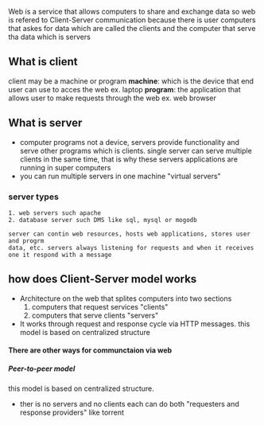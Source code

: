 Web is a service that allows computers to share and exchange data so web is refered to Client-Server communication  because there is user computers that askes for data which are called the clients and the computer that serve tha data which is servers 
## What is client 
client may be a machine or program 
	**machine**: which is the device that end user can use to acces the web ex. laptop
	**program**: the application that allows user to make requests through the web ex. web browser
## What is server 
+ computer programs not a device, servers provide functionality and serve other programs which is clients. single server can serve multiple clients in the same time, that is why these servers applications are running in super computers 
+ you can run multiple servers in one machine "virtual servers" 
### server types 
	1. web servers such apache 
	2. database server such DMS like sql, mysql or mogodb

```
server can contin web resources, hosts web applications, stores user and progrm 
data, etc. servers always listening for requests and when it receives one it respond with a message
```  

## how does Client-Server model works 

- Architecture on the web that splites computers into two sections 
	1. computers that request services "clients" 
	2. computers that serve clients "servers"
- It works through request and response cycle via HTTP messages. this model is based on centralized structure 

#### There are other ways for communctaion via web 
##### **Peer-to-peer model** 
this model is based on centralized structure.
+ ther is no servers and no clients each can do both "requesters and response providers" like torrent 

	
